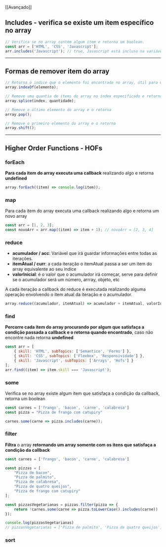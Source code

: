 [[Avançado]]
## Includes - verifica se existe um item específico no array
```jsx
// Verifica se no array contém algum item e retorna um boolean.
const arr = ['HTML', 'CSS', 'Javascript'];
arr.includes('Javascript'); // true, Javascript está incluso na variável arr
```
---
## Formas de remover item do array
```jsx
// Retorna o indice que o elemento foi encontrado no array, útil para usar com splice
array.indexOf(elemento);

// Remove uma quantia de items do array no index especificado e retorna elemento deletado
array.splice(index, quantidade);

// Remove o último elemento do array e o retorna
array.pop();

// Remove o primeiro elemento do array e o retorna
array.shift();
```
---
## Higher Order Functions - HOFs

### forEach
**Para cada item do array executa uma callback** realizando algo e retorna **undefined**
```js
array.forEach((item) => console.log(item));
```
### map
Para cada item do array executa uma callback realizando algo e retorna um novo array
```js
const arr = [1, 2, 3]; 
const novoArr = arr.map((item) => item + 1); // novoArr = [2, 3, 4]
```
### reduce
- **acumulador / acc**: Variável que irá guardar informações entre todas as iterações.
- **itemAtual / curr**: a cada iteração o itemAtual passa a ser um item do array equivalente ao seu indice
- **valorInicial**: é o valor que o acumulador irá começar, serve para definir se o acumulador será um número, arrray, objeto, etc

A cada iteração a callback do reduce é executada realizando alguma operação envolvendo o item atual da iteração e o acumulador.
```jsx
array.reduce((acumulador, itemAtual) => acumulador + itemAtual, valorInicial);
```
### find
**Percorre cada item do array procurando por algum que satisfaça a condição passada a callback e o retorna quando encontrado**, caso não encontre nada retorna **undefined**
```js
const arr = [
	{ skill: 'HTML', subTopics: ['Semantico', 'Forms'] },
	{ skill: 'CSS', subTopics: ['Flexbox', 'Responsividade'] },
	{ skill: 'Javascript', subTopics: ['Arrays', 'Hofs'] }
];
arr.find((item) => item.skill === 'Javascript');
```
### some
Verifica se no array existe algum item que satisfaça a condição da callback, retorna um boolean
```js
const carnes = ['frango', 'bacon', 'carne', 'calabresa']
const pizza = "Pizza de frango com catupiry"

carnes.some(carne => pizza.includes(carne));
```
### filter
**Filtra** o array **retornando um array somente com os itens que satisfaça a condição da callback**
```js
const carnes = ['frango', 'bacon', 'carne', 'calabresa']

const pizzas = [
	"Pizza de bacon",
	"Pizza de palmito",
	"Pizza de calabresa",
	"Pizza de quatro queijos",
	"Pizza de frango com catupiry"
];

const pizzasVegetarianas = pizzas.filter(pizza => {
	return !carnes.some(carne => pizza.toLowerCase().includes(carne))
});

console.log(pizzasVegetarianas)
// pizzasVegetarianas = ['Pizza de palmito', 'Pizza de quatro queijos']
```
### sort